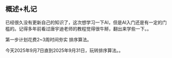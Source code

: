 

## 概述+札记

已经很久没有更新自己的知识了，这次想学习一下AI，但是AI入门还是有一定的门槛的。记得多年前看过唐宇迪老师的教程觉得很牛掰，翻出来学些一下。。


第一步计划花费2~3周时间夯实  排序算法。

今天2025年9月7日直到2025年9月31日，玩转排序算法。。